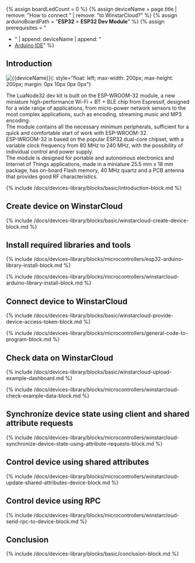 
{% assign boardLedCount = 0 %}
{% assign deviceName = page.title | remove: "How to connect " | remove: "to WinstarCloud?" %}
{% assign arduinoBoardPath = "**ESP32** > **ESP32 Dev Module**" %}
{% assign prerequisites = "
- " | append: deviceName | append: "
- [Arduino IDE](https://www.arduino.cc/en/software)"
 %}

## Introduction

![{{deviceName}}](/images/devices-library/{{page.deviceImageFileName}}){: style="float: left; max-width: 200px; max-height: 200px; margin: 0px 10px 0px 0px"}

The LuaNode32 dev kit is built on the ESP-WROOM-32 module, a new miniature high-performance Wi-Fi + BT + BLE chip from Espressif, designed for a wide range of applications, from micro-power network sensors to the most complex applications, such as encoding, streaming music and MP3 encoding.  
The module contains all the necessary minimum peripherals, sufficient for a quick and comfortable start of work with ESP-WROOM-32.  
ESP-WROOM-32 is based on the popular ESP32 dual-core chipset, with a variable clock frequency from 80 MHz to 240 MHz, with the possibility of individual control and power supply.  
The module is designed for portable and autonomous electronics and Internet of Things applications, made in a miniature 25.5 mm x 18 mm package, has on-board Flash memory, 40 MHz quartz and a PCB antenna that provides good RF characteristics.  
  
{% include /docs/devices-library/blocks/basic/introduction-block.md %}

## Create device on WinstarCloud

{% include /docs/devices-library/blocks/basic/winstarcloud-create-device-block.md %}

## Install required libraries and tools

{% include /docs/devices-library/blocks/microcontrollers/esp32-arduino-library-install-block.md %}

{% include /docs/devices-library/blocks/microcontrollers/winstarcloud-arduino-library-install-block.md %}

## Connect device to WinstarCloud 

{% include /docs/devices-library/blocks/basic/winstarcloud-provide-device-access-token-block.md %}

{% include /docs/devices-library/blocks/microcontrollers/general-code-to-program-block.md %}

## Check data on WinstarCloud

{% include /docs/devices-library/blocks/basic/winstarcloud-upload-example-dashboard.md %}

{% include /docs/devices-library/blocks/microcontrollers/winstarcloud-check-example-data-block.md %}

## Synchronize device state using client and shared attribute requests

{% include /docs/devices-library/blocks/microcontrollers/winstarcloud-synchronize-device-state-using-attribute-requests-block.md %}

## Control device using shared attributes

{% include /docs/devices-library/blocks/microcontrollers/winstarcloud-update-shared-attributes-device-block.md %}

## Control device using RPC

{% include /docs/devices-library/blocks/microcontrollers/winstarcloud-send-rpc-to-device-block.md %}

## Conclusion
{% include /docs/devices-library/blocks/basic/conclusion-block.md %}
 